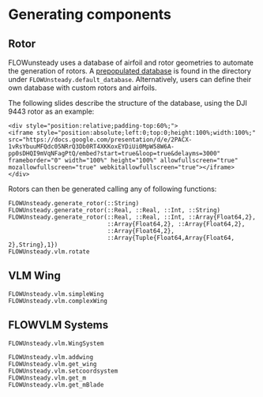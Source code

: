 # Generating components

## Rotor

FLOWunsteady uses a database of airfoil and rotor geometries
to automate the generation of rotors. A
[prepopulated database](https://github.com/byuflowlab/FLOWUnsteady/tree/master/database)
is found in the directory under `FLOWUnsteady.default_database`.
Alternatively, users can define their own database with custom rotors and
airfoils.

The following slides describe the structure of the database, using the DJI 9443
rotor as an example:


```@raw html
<div style="position:relative;padding-top:60%;">
<iframe style="position:absolute;left:0;top:0;height:100%;width:100%;" src="https://docs.google.com/presentation/d/e/2PACX-1vRsYbuuMFQdc05NRrQ3Db0RT4XKKoxEYDiUi0MpW58W6A-pp0sDHQI9mVqNFagPtQ/embed?start=true&loop=true&delayms=3000" frameborder="0" width="100%" height="100%" allowfullscreen="true" mozallowfullscreen="true" webkitallowfullscreen="true"></iframe>
</div>
```

Rotors can then be generated calling any of following functions:

```@docs
FLOWUnsteady.generate_rotor(::String)
FLOWUnsteady.generate_rotor(::Real, ::Real, ::Int, ::String)
FLOWUnsteady.generate_rotor(::Real, ::Real, ::Int, ::Array{Float64,2},
                            ::Array{Float64,2}, ::Array{Float64,2},
                            ::Array{Float64,2},
                            ::Array{Tuple{Float64,Array{Float64, 2},String},1})
FLOWUnsteady.vlm.rotate
```

## VLM Wing
```@docs
FLOWUnsteady.vlm.simpleWing
FLOWUnsteady.vlm.complexWing
```

## FLOWVLM Systems
```@docs
FLOWUnsteady.vlm.WingSystem

FLOWUnsteady.vlm.addwing
FLOWUnsteady.vlm.get_wing
FLOWUnsteady.vlm.setcoordsystem
FLOWUnsteady.vlm.get_m
FLOWUnsteady.vlm.get_mBlade
```
